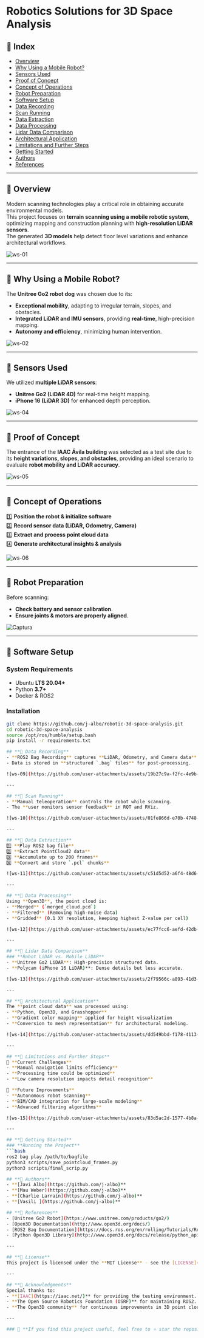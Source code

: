 # Robotics Solutions for 3D Space Analysis

## 📌 Index
- [Overview](#overview)
- [Why Using a Mobile Robot?](#why-using-a-mobile-robot)
- [Sensors Used](#sensors-used)
- [Proof of Concept](#proof-of-concept)
- [Concept of Operations](#concept-of-operations)
- [Robot Preparation](#robot-preparation)
- [Software Setup](#software-setup)
- [Data Recording](#data-recording)
- [Scan Running](#scan-running)
- [Data Extraction](#data-extraction)
- [Data Processing](#data-processing)
- [Lidar Data Comparison](#lidar-data-comparison)
- [Architectural Application](#architectural-application)
- [Limitations and Further Steps](#limitations-and-further-steps)
- [Getting Started](#getting-started)
- [Authors](#authors)
- [References](#references)

---

## **📌 Overview**
Modern scanning technologies play a critical role in obtaining accurate environmental models.  
This project focuses on **terrain scanning using a mobile robotic system**, optimizing mapping and construction planning with **high-resolution LiDAR sensors**.  
The generated **3D models** help detect floor level variations and enhance architectural workflows.

![ws-01](https://github.com/user-attachments/assets/928549f9-5802-425c-a85b-5851af0b366c)

---

## **📌 Why Using a Mobile Robot?**
The **Unitree Go2 robot dog** was chosen due to its:
- **Exceptional mobility**, adapting to irregular terrain, slopes, and obstacles.
- **Integrated LiDAR and IMU sensors**, providing **real-time**, high-precision mapping.
- **Autonomy and efficiency**, minimizing human intervention.

![ws-02](https://github.com/user-attachments/assets/6049ecad-95f6-4af6-a596-27e08fbbd38c)

---

## **📌 Sensors Used**
We utilized **multiple LiDAR sensors**:
- **Unitree Go2 (LiDAR 4D)** for real-time height mapping.
- **iPhone 16 (LiDAR 3D)** for enhanced depth perception.

![ws-04](https://github.com/user-attachments/assets/463c7b67-ea4c-4396-98e2-6d2f632b9769)

---

## **📌 Proof of Concept**
The entrance of the **IAAC Ávila building** was selected as a test site due to its **height variations, slopes, and obstacles**, providing an ideal scenario to evaluate **robot mobility and LiDAR accuracy**.

![ws-05](https://github.com/user-attachments/assets/86caa2df-3e37-49b7-a566-c6a2361c102e)

---

## **📌 Concept of Operations**
1️⃣ **Position the robot & initialize software**  
2️⃣ **Record sensor data (LiDAR, Odometry, Camera)**  
3️⃣ **Extract and process point cloud data**  
4️⃣ **Generate architectural insights & analysis**

![ws-06](https://github.com/user-attachments/assets/01dbb039-14bd-40c2-a508-05c49e5a4379)

---

## **📌 Robot Preparation**
Before scanning:
- **Check battery and sensor calibration**.
- **Ensure joints & motors are properly aligned**.

![Captura](https://github.com/user-attachments/assets/3cc76853-cd0d-4960-8629-616b2c8b8479)

---

## **📌 Software Setup**
### **System Requirements**
- Ubuntu **LTS 20.04+**
- Python **3.7+**
- Docker & ROS2

### **Installation**

```bash
git clone https://github.com/j-albo/robotic-3d-space-analysis.git
cd robotic-3d-space-analysis
source /opt/ros/humble/setup.bash
pip install -r requirements.txt

## **📌 Data Recording**
- **ROS2 Bag Recording** captures **LiDAR, Odometry, and Camera data**.
- Data is stored in **structured `.bag` files** for post-processing.

![ws-09](https://github.com/user-attachments/assets/19b27c9a-f2fc-4e9b-a632-504ea4046ff8)

---

## **📌 Scan Running**
- **Manual teleoperation** controls the robot while scanning.
- The **user monitors sensor feedback** in RQT and RViz.

![ws-10](https://github.com/user-attachments/assets/01fe866d-e70b-4748-abbf-b5c660ddddc8)

---

## **📌 Data Extraction**
1️⃣ **Play ROS2 bag file**  
2️⃣ **Extract PointCloud2 data**  
3️⃣ **Accumulate up to 200 frames**  
4️⃣ **Convert and store `.pcl` chunks**

![ws-11](https://github.com/user-attachments/assets/c51d5d52-a6f4-48d6-a9f3-ba412b5cd639)

---

## **📌 Data Processing**
Using **Open3D**, the point cloud is:
- **Merged** (`merged_cloud.pcd`)
- **Filtered** (Removing high-noise data)
- **Gridded** (0.1 XY resolution, keeping highest Z-value per cell)

![ws-12](https://github.com/user-attachments/assets/ec77fcc6-aefd-42db-b5a0-fb92d1bda636)

---

## **📌 Lidar Data Comparison**
### **Robot LiDAR vs. Mobile LiDAR**
- **Unitree Go2 LiDAR**: High-precision structured data.
- **Polycam (iPhone 16 LiDAR)**: Dense details but less accurate.

![ws-13](https://github.com/user-attachments/assets/2f79566c-a893-41d3-8623-e5022c545ba5)

---

## **📌 Architectural Application**
The **point cloud data** was processed using:
- **Python, Open3D, and Grasshopper**
- **Gradient color mapping** applied for height visualization
- **Conversion to mesh representation** for architectural modeling.

![ws-14](https://github.com/user-attachments/assets/dd549bbd-f178-4113-ae37-b1b0ce1bdc63)

---

## **📌 Limitations and Further Steps**
🔹 **Current Challenges**
- **Manual navigation limits efficiency**
- **Processing time could be optimized**
- **Low camera resolution impacts detail recognition**

🚀 **Future Improvements**
- **Autonomous robot scanning**
- **BIM/CAD integration for large-scale modeling**
- **Advanced filtering algorithms**

![ws-15](https://github.com/user-attachments/assets/83d5ac2d-1577-4b8a-9873-a139a28fcf34)

---

## **📌 Getting Started**
### **Running the Project**
```bash
ros2 bag play /path/to/bagfile
python3 scripts/save_pointcloud_frames.py
python3 scripts/final_scrip.py

## **📌 Authors**
- **[Javi Albo](https://github.com/j-albo)** 
- **[Mau Weber](https://github.com/j-albo)** 
- **[Charlie Larraín](https://github.com/j-albo)**   
- **[Vasili ](https://github.com/j-albo)** 

## **📌 References**
- [Unitree Go2 Robot](https://www.unitree.com/products/go2/)
- [Open3D Documentation](http://www.open3d.org/docs/)
- [ROS2 Bag Documentation](https://docs.ros.org/en/rolling/Tutorials/Recording-And-Playing-Back-Data.html)
- [Python Open3D Library](http://www.open3d.org/docs/release/python_api/open3d.html)

---

## **📌 License**
This project is licensed under the **MIT License** - see the [LICENSE](LICENSE) file for details.

---

## **📌 Acknowledgments**
Special thanks to:
- **[IAAC](https://iaac.net/)** for providing the testing environment.
- **The Open Source Robotics Foundation (OSRF)** for maintaining ROS2.
- **The Open3D community** for continuous improvements in 3D point cloud processing.

---

### 🚀 **If you find this project useful, feel free to ⭐ star the repository and contribute!**
